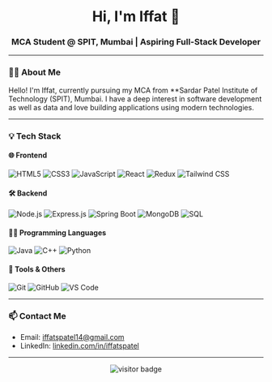 <h1 align="center">Hi, I'm Iffat 👋</h1>
<h3 align="center">MCA Student @ SPIT, Mumbai | Aspiring Full-Stack Developer</h3>

---

### 👩‍💻 About Me

Hello! I'm Iffat, currently pursuing my MCA from **Sardar Patel Institute of Technology (SPIT), Mumbai. I have a deep interest in software development as well as data and love building applications using modern technologies.

---

### 💡 Tech Stack

#### 🌐 Frontend
![HTML5](https://img.shields.io/badge/-HTML5-E34F26?style=flat&logo=html5&logoColor=white)
![CSS3](https://img.shields.io/badge/-CSS3-1572B6?style=flat&logo=css3)
![JavaScript](https://img.shields.io/badge/-JavaScript-F7DF1E?style=flat&logo=javascript&logoColor=black)
![React](https://img.shields.io/badge/-React-61DAFB?style=flat&logo=react)
![Redux](https://img.shields.io/badge/-Redux-764ABC?style=flat&logo=redux)
![Tailwind CSS](https://img.shields.io/badge/-TailwindCSS-38B2AC?style=flat&logo=tailwind-css)

#### 🛠️ Backend
![Node.js](https://img.shields.io/badge/-Node.js-339933?style=flat&logo=node.js&logoColor=white)
![Express.js](https://img.shields.io/badge/-Express.js-000000?style=flat&logo=express)
![Spring Boot](https://img.shields.io/badge/-SpringBoot-6DB33F?style=flat&logo=spring-boot)
![MongoDB](https://img.shields.io/badge/-MongoDB-47A248?style=flat&logo=mongodb)
![SQL](https://img.shields.io/badge/-SQL-4479A1?style=flat&logo=mysql)

#### 👩‍💻 Programming Languages
![Java](https://img.shields.io/badge/-Java-007396?style=flat&logo=java)
![C++](https://img.shields.io/badge/-C++-00599C?style=flat&logo=cplusplus)
![Python](https://img.shields.io/badge/-Python-3776AB?style=flat&logo=python)

#### 🧰 Tools & Others
![Git](https://img.shields.io/badge/-Git-F05032?style=flat&logo=git)
![GitHub](https://img.shields.io/badge/-GitHub-181717?style=flat&logo=github)
![VS Code](https://img.shields.io/badge/-VSCode-007ACC?style=flat&logo=visual-studio-code)

---

### 📫 Contact Me

- Email: iffatspatel14@gmail.com
- LinkedIn: [linkedin.com/in/iffatspatel](https://linkedin.com) 


---


<!-- Optional: Visitor badge -->
<p align="center">
  <img src="https://visitor-badge.laobi.icu/badge?page_id=iffatpatel.iffatpatel" alt="visitor badge"/>
</p>

